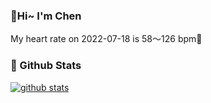 ### 👋Hi~ I'm Chen

My heart rate on 2022-07-18 is 58～126 bpm💖

### 🧐 Github Stats
[![github stats](https://github-readme-stats.vercel.app/api?username=z1cheng&show_icons=true&theme=default)](https://github.com/anuraghazra/github-readme-stats)
